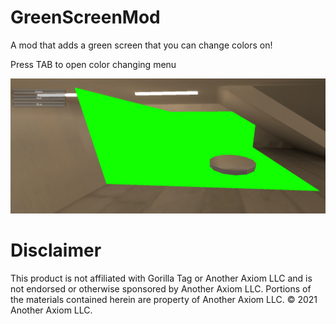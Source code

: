 # GreenScreenMod
A mod that adds a green screen that you can change colors on!

Press TAB to open color changing menu

![ _ ](https://github.com/08Robfin/GreenScreenMod/blob/main/Gorilla_Tag_U7NdGtmSX4.png)

# Disclaimer
This product is not affiliated with Gorilla Tag or Another Axiom LLC and is not endorsed or otherwise sponsored by Another Axiom LLC. Portions of the materials contained herein are property of Another Axiom LLC. © 2021 Another Axiom LLC.
